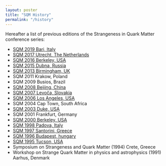 ```yaml
---
layout: poster
title: "SQM History"
permalink: "/history"
---
```


Hereafter a list of previous editions of the Strangeness in Quark Matter conference series:

* [SQM 2019 Bari, Italy](https://indico.cern.ch/event/755366)
* [SQM 2017 Utrecht, The Netherlands](https://indico.cern.ch/event/576735/)
* [SQM 2016 Berkeley, USA](https://indico.cern.ch/event/403913)
* [SQM 2015 Dubna, Russia](https://indico.cern.ch/event/336281/)
* [SQM 2013 Birmingham, UK](http://www.ep.ph.bham.ac.uk/SQM2013/Home.html)
* SQM 2011 Krakow, Poland
* SQM 2009 Busios, Brazil
* [SQM 2008 Beijing, China](https://inspirehep.net/literature/880516)
* [SQM 2007 Levoča, Slovakia](http://www.saske.sk/SQM2007/index.php)
* [SQM 2006 Los Angeles, USA](http://home.physics.ucla.edu/calendar/conferences/sqm2006/index.htm)
* SQM 2004 Cap Town, South Africa
* [SQM 2003 Duke, USA](https://physics.duke.edu/SQM2003/)
* SQM 2001 Frankfurt, Germany
* [SQM 2000 Berkeley, USA](http://www-rnc.lbl.gov/S2000/)
* [SQM 1998 Padova, Italy](https://inspirehep.net/literature/500222)
* [SQM 1997 Santorini, Greece](https://inspirehep.net/literature/460055)
* [SQM 1996 Budapest, hungary](https://inspirehep.net/conferences/969760)
* [SQM 1995 Tucson, USA](https://inspirehep.net/conferences/969257)
* Symposium on Strangeness and Quark Matter (1994) Crete, Greece
* Workshop on Strange Quark Matter in physics and astrophysics (1991) Aarhus, Denmark